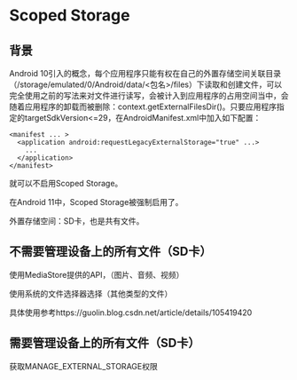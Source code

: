 # Scoped Storage

## 背景

Android 10引入的概念，每个应用程序只能有权在自己的外置存储空间关联目录（/storage/emulated/0/Android/data/<包名>/files）下读取和创建文件，可以完全使用之前的写法来对文件进行读写，会被计入到应用程序的占用空间当中，会随着应用程序的卸载而被删除：context.getExternalFilesDir()。只要应用程序指定的targetSdkVersion<=29，在AndroidManifest.xml中加入如下配置：

```
<manifest ... >
  <application android:requestLegacyExternalStorage="true" ...>
    ...
  </application>
</manifest>
```

就可以不启用Scoped Storage。

在Android 11中，Scoped Storage被强制启用了。

外置存储空间：SD卡，也是共有文件。

## 不需要管理设备上的所有文件（SD卡）

使用MediaStore提供的API，（图片、音频、视频）

使用系统的文件选择器选择（其他类型的文件）

具体使用参考https://guolin.blog.csdn.net/article/details/105419420

## 需要管理设备上的所有文件（SD卡）

获取MANAGE_EXTERNAL_STORAGE权限